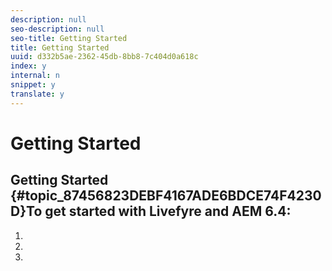 ```yaml
---
description: null
seo-description: null
seo-title: Getting Started
title: Getting Started
uuid: d332b5ae-2362-45db-8bb8-7c404d0a618c
index: y
internal: n
snippet: y
translate: y
---
```


# Getting Started

## Getting Started {#topic_87456823DEBF4167ADE6BDCE74F4230D}To get started with Livefyre and AEM 6.4:

1.
1.
1.

